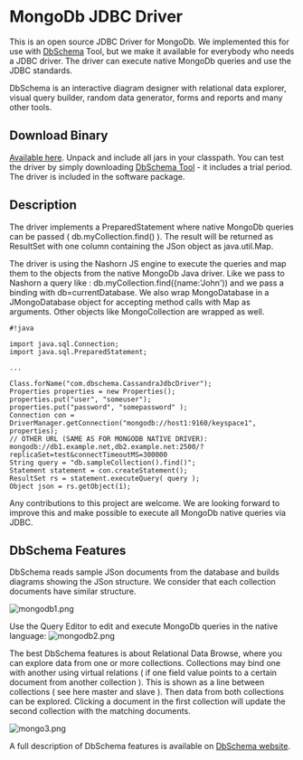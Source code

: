 # MongoDb JDBC Driver

This is an open source JDBC Driver for MongoDb. We implemented this for use with [DbSchema](http://www.dbschema.com) Tool, but we make it available for everybody who needs a JDBC driver. The driver can execute native MongoDb queries and use the JDBC standards.

DbSchema is an interactive diagram designer with relational data explorer, visual query builder, random data generator, forms and reports and many other tools.

## Download Binary

[Available here](http://www.dbschema.com/jdbc-drivers/MongoDbJdbcDriver.zip). Unpack and include all jars in your classpath. 
You can test the driver by simply downloading [DbSchema Tool](http://www.dbschema.com) - it includes a trial period. The driver is included in the software package.

## Description

The driver implements a PreparedStatement where native MongoDb queries can be passed ( db.myCollection.find() ).
The result will be returned as ResultSet with one column containing the JSon object as java.util.Map.

The driver is using the Nashorn JS engine to execute the queries and map them to the objects from the native MongoDb Java driver.
Like we pass to Nashorn a query like : db.myCollection.find({name:'John')) and we pass a binding with db=currentDatabase.
We also wrap MongoDatabase in a JMongoDatabase object for accepting method calls with Map as arguments.
Other objects like MongoCollection are wrapped as well.


```
#!java

import java.sql.Connection;
import java.sql.PreparedStatement;

...

Class.forName("com.dbschema.CassandraJdbcDriver");
Properties properties = new Properties();
properties.put("user", "someuser");
properties.put("password", "somepassword" );
Connection con = DriverManager.getConnection("mongodb://host1:9160/keyspace1", properties);
// OTHER URL (SAME AS FOR MONGODB NATIVE DRIVER): mongodb://db1.example.net,db2.example.net:2500/?replicaSet=test&connectTimeoutMS=300000
String query = "db.sampleCollection().find()";
Statement statement = con.createStatement();
ResultSet rs = statement.executeQuery( query );
Object json = rs.getObject(1);

```

Any contributions to this project are welcome.
We are looking forward to improve this and make possible to execute all MongoDb native queries via JDBC.


## DbSchema Features 

DbSchema reads sample JSon documents from the database and builds diagrams showing the JSon structure. We consider that each collection documents have similar structure.

![mongodb1.png](https://bitbucket.org/repo/BELRaG/images/282491526-mongodb1.png)

Use the Query Editor to edit and execute MongoDb queries in the native language:
![mongodb2.png](https://bitbucket.org/repo/BELRaG/images/2249668125-mongodb2.png)


The best DbSchema features is about Relational Data Browse, where you can explore data from one or more collections. Collections may bind one with another using virtual relations ( if one field value points to a certain document from another collection ). This is shown as a line between collections ( see here master and slave ). Then data from both collections can be explored. Clicking a document in the first collection will update the second collection with the matching documents.

![mongo3.png](https://bitbucket.org/repo/BELRaG/images/2228714881-mongo3.png)

A full description of DbSchema features is available on [DbSchema website](http://www.dbschema.com/mongodb-tool.html).